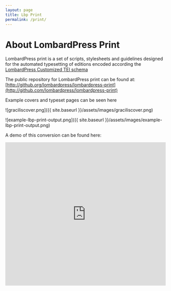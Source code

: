 ```yaml
---
layout: page
title: Lbp Print
permalink: /print/
---
```


# About LombardPress Print

LombardPress print is a set of scripts, stylesheets and guidelines designed for the automated typesetting of editions encoded according the [LombardPress Customized TEI schema](../schema/docs)

The public repository for LombardPress print can be found at: [http://github.org/lombardpress/lombardpress-print](http://github.com/lombardpress/lombardpress-print)

Example covers and typeset pages can be seen here

![graciliscover.png]({{ site.baseurl }}/assets/images/graciliscover.png)

![example-lbp-print-output.png]({{ site.baseurl }}/assets/images/example-lbp-print-output.png)

A demo of this conversion can be found here:

<iframe width="100%" height="450px" src="https://www.youtube.com/embed/mbHsuR82TuQ" frameborder="0" allowfullscreen></iframe>

